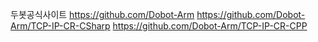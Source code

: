 
두봇공식사이트
https://github.com/Dobot-Arm
https://github.com/Dobot-Arm/TCP-IP-CR-CSharp
https://github.com/Dobot-Arm/TCP-IP-CR-CPP
